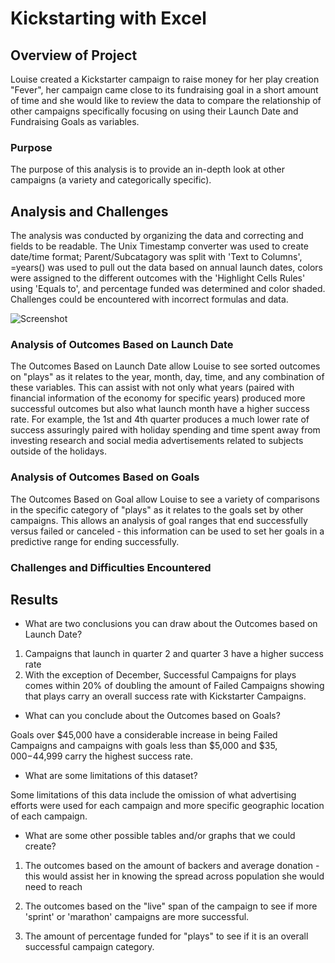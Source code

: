 # Kickstarting with Excel

## Overview of Project

Louise created a Kickstarter campaign to raise money for her play creation "Fever", her campaign came close to its fundraising goal in a short amount of time and she would like to review the data to compare the relationship of other campaigns specifically focusing on using their Launch Date and Fundraising Goals as variables. 

### Purpose

The purpose of this analysis is to provide an in-depth look at other campaigns (a variety and categorically specific).

## Analysis and Challenges

The analysis was conducted by organizing the data and correcting and fields to be readable. The Unix Timestamp converter was used to create date/time format; Parent/Subcatagory was split with 'Text to Columns', =years() was used to pull out the data based on annual launch dates, colors were assigned to the different outcomes with the 'Highlight Cells Rules' using 'Equals to', and percentage funded was determined and color shaded. Challenges could be encountered with incorrect formulas and data. 

![Screenshot](Screenshot-UnixTimeConversion.png)

### Analysis of Outcomes Based on Launch Date

The Outcomes Based on Launch Date allow Louise to see sorted outcomes on "plays" as it relates to the year, month, day, time, and any combination of these variables. This can assist with not only what years (paired with financial information of the economy for specific years) produced more successful outcomes but also what launch month have a higher success rate. For example, the 1st and 4th quarter produces a much lower rate of success assuringly paired with holiday spending and time spent away from investing research and social media advertisements related to subjects outside of the holidays. 
	

### Analysis of Outcomes Based on Goals

The Outcomes Based on Goal allow Louise to see a variety of comparisons in the specific category of "plays" as it relates to the goals set by other campaigns. This allows an analysis of goal ranges that end successfully versus failed or canceled - this information can be used to set her goals in a predictive range for ending successfully. 	

### Challenges and Difficulties Encountered

## Results 	

- What are two conclusions you can draw about the Outcomes based on Launch Date?
1. Campaigns that launch in quarter 2 and quarter 3 have a higher success rate
2. With the exception of December, Successful Campaigns for plays comes within 20% of doubling the amount of Failed Campaigns showing that plays carry an overall success rate with Kickstarter Campaigns.

- What can you conclude about the Outcomes based on Goals?

Goals over $45,000 have a considerable increase in being Failed Campaigns and campaigns with goals less than $5,000 and $$35,000-$44,999 carry the highest success rate.

- What are some limitations of this dataset?

Some limitations of this data include the omission of what advertising efforts were used for each campaign and more specific geographic location of each campaign.

- What are some other possible tables and/or graphs that we could create? 

1. The outcomes based on the amount of backers and average donation - this would assist her in knowing the spread across population she would need to reach 

2. The outcomes based on the "live" span of the campaign to see if more 'sprint' or 'marathon' campaigns are more successful. 

3. The amount of percentage funded for "plays" to see if it is an overall successful campaign category.  

